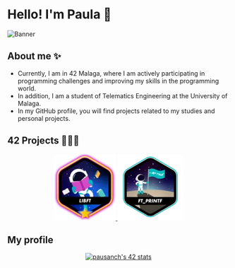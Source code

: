 # Hello! I'm Paula 🦖
![Banner](https://media.tenor.com/GSYaS6m-vjsAAAAM/bruh-again.gif)
## About me ✨
 * Currently, I am in 42 Malaga, where I am actively participating in programming challenges and improving my skills in the programming world.
 * In addition, I am a student of Telematics Engineering at the University of Malaga.
 * In my GitHub profile, you will find projects related to my studies and personal projects.

## 42 Projects 👩🏻‍💻
<p align="center">
  <a href="https://github.com/Pausanpi/Libft">
    <img src="https://github.com/leogaudin/42_project_badges/raw/main/badges/libft_bonus_max.webp" />
  </a>
  <a href="https://github.com/Pausanpi/Prinft">
    <img src="https://github.com/leogaudin/42_project_badges/raw/main/badges/ft_printf.webp" />
  </a>
</p>

## My profile
<p align="center">
  <a href="https://github.com/oakoudad/badge42"><img src="https://badge.mediaplus.ma/starryblue/pausanch?1337Badge=off&UM6P=off" alt="pausanch's 42 stats" /></a>
</p>


